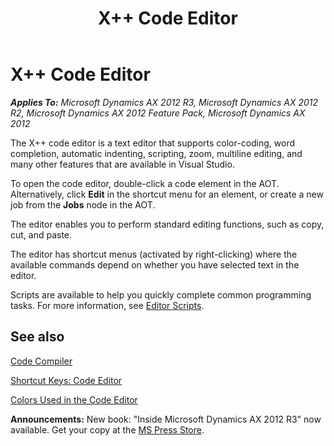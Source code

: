﻿---
title: X++ Code Editor
TOCTitle: X++ Code Editor
ms:assetid: d887019e-0aec-427e-a17f-b5c828c61b91
ms:mtpsurl: https://msdn.microsoft.com/en-us/library/Aa874756(v=AX.60)
ms:contentKeyID: 35252067
ms.date: 05/18/2015
mtps_version: v=AX.60
f1_keywords:
- global.editor
---

# X++ Code Editor 


_**Applies To:** Microsoft Dynamics AX 2012 R3, Microsoft Dynamics AX 2012 R2, Microsoft Dynamics AX 2012 Feature Pack, Microsoft Dynamics AX 2012_

The X++ code editor is a text editor that supports color-coding, word completion, automatic indenting, scripting, zoom, multiline editing, and many other features that are available in Visual Studio.

To open the code editor, double-click a code element in the AOT. Alternatively, click **Edit** in the shortcut menu for an element, or create a new job from the **Jobs** node in the AOT.

The editor enables you to perform standard editing functions, such as copy, cut, and paste.

The editor has shortcut menus (activated by right-clicking) where the available commands depend on whether you have selected text in the editor.

Scripts are available to help you quickly complete common programming tasks. For more information, see [Editor Scripts](editor-scripts.md).

## See also

[Code Compiler](code-compiler.md)

[Shortcut Keys: Code Editor](shortcut-keys-code-editor.md)

[Colors Used in the Code Editor](colors-used-in-the-code-editor.md)

  
**Announcements:** New book: "Inside Microsoft Dynamics AX 2012 R3" now available. Get your copy at the [MS Press Store](https://www.microsoftpressstore.com/store/inside-microsoft-dynamics-ax-2012-r3-9780735685109).

